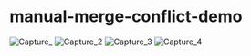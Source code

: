 # manual-merge-conflict-demo
![Capture_](https://github.com/user-attachments/assets/26dabc5d-82e7-4c32-bea5-9a03739b2d47)
![Capture_2](https://github.com/user-attachments/assets/8a4fae47-174f-4640-989e-64ee8f2c6ba2)
![Capture_3](https://github.com/user-attachments/assets/814ae6bf-b9e5-4e63-81f6-40256384e38c)
![Capture_4](https://github.com/user-attachments/assets/db8bf5ee-5259-4c62-8141-4bf9d5f27bc1)
